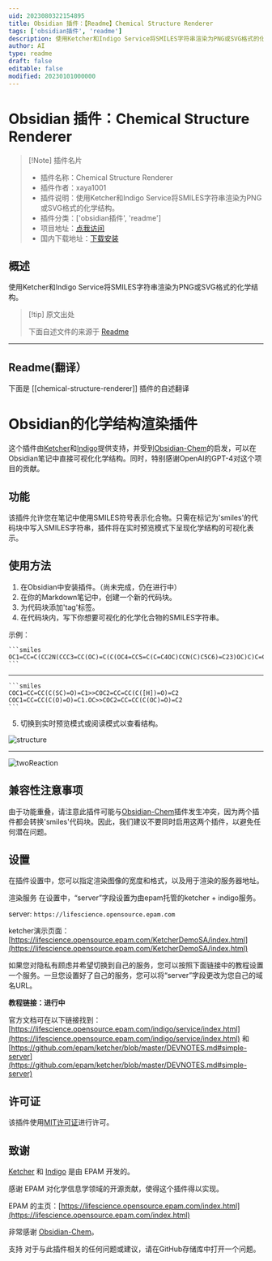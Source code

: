 ```yaml
---
uid: 2023080322154895
title: Obsidian 插件：【Readme】Chemical Structure Renderer
tags: ['obsidian插件', 'readme']
description: 使用Ketcher和Indigo Service将SMILES字符串渲染为PNG或SVG格式的化学结构。
author: AI
type: readme
draft: false
editable: false
modified: 20230101000000
---
```


# Obsidian 插件：Chemical Structure Renderer

> [!Note] 插件名片
> - 插件名称：Chemical Structure Renderer
> - 插件作者：xaya1001
> - 插件说明：使用Ketcher和Indigo Service将SMILES字符串渲染为PNG或SVG格式的化学结构。
> - 插件分类：['obsidian插件', 'readme']
> - 项目地址：[点我访问](https://github.com/xaya1001/obsidian-Chemical-Structure-Renderer)
> - 国内下载地址：[下载安装](https://pkmer.cn/products/plugin/pluginMarket/?chemical-structure-renderer)

## 概述

使用Ketcher和Indigo Service将SMILES字符串渲染为PNG或SVG格式的化学结构。



> [!tip] 原文出处
> 
>下面自述文件的来源于 [Readme](https://ghproxy.net/https://raw.githubusercontent.com/xaya1001/obsidian-Chemical-Structure-Renderer/master/README.md)
> 

---

## Readme(翻译）

下面是 [[chemical-structure-renderer]] 插件的自述翻译


# Obsidian的化学结构渲染插件

这个插件由[Ketcher](https://github.com/epam/ketcher)和[Indigo](https://github.com/epam/Indigo)提供支持，并受到[Obsidian-Chem](https://github.com/Acylation/obsidian-chem)的启发，可以在Obsidian笔记中直接可视化化学结构。同时，特别感谢OpenAI的GPT-4对这个项目的贡献。

## 功能
该插件允许您在笔记中使用SMILES符号表示化合物。只需在标记为'smiles'的代码块中写入SMILES字符串，插件将在实时预览模式下呈现化学结构的可视化表示。

## 使用方法
1. 在Obsidian中安装插件。（尚未完成，仍在进行中）
2. 在你的Markdown笔记中，创建一个新的代码块。
3. 为代码块添加'tag'标签。
4. 在代码块内，写下你想要可视化的化学化合物的SMILES字符串。

示例：

    ```smiles
    OC1=CC=C(CC2N(CCC3=CC(OC)=C(C(OC4=CC5=C(C=C4OC)CCN(C)C5C6)=C23)OC)C)C=C1OC7=CC=C6C=C7
    ```

---

    ```smiles
    COC1=CC=CC(C(SC)=O)=C1>>COC2=CC=CC(C([H])=O)=C2
    COC1=CC=CC(C(O)=O)=C1.OC>>COC2=CC=CC(C(OC)=O)=C2
    ```
5. 切换到实时预览模式或阅读模式以查看结构。

![structure](https://github.com/xaya1001/obsidian-ketcher-smiles/blob/master/img/Berbamine.png)

---

![twoReaction](https://github.com/xaya1001/obsidian-ketcher-smiles/blob/master/img/twoReaction.png)

## 兼容性注意事项
由于功能重叠，请注意此插件可能与[Obsidian-Chem](https://github.com/Acylation/obsidian-chem)插件发生冲突，因为两个插件都会转换'smiles'代码块。因此，我们建议不要同时启用这两个插件，以避免任何潜在问题。

## 设置
在插件设置中，您可以指定渲染图像的宽度和格式，以及用于渲染的服务器地址。

渲染服务
在设置中，“server”字段设置为由epam托管的ketcher + indigo服务。

server: `https://lifescience.opensource.epam.com`

ketcher演示页面：[https://lifescience.opensource.epam.com/KetcherDemoSA/index.html](https://lifescience.opensource.epam.com/KetcherDemoSA/index.html)

如果您对隐私有顾虑并希望切换到自己的服务，您可以按照下面链接中的教程设置一个服务。一旦您设置好了自己的服务，您可以将“server”字段更改为您自己的域名URL。

**教程链接：进行中**

官方文档可在以下链接找到：[https://lifescience.opensource.epam.com/indigo/service/index.html](https://lifescience.opensource.epam.com/indigo/service/index.html) 和 [https://github.com/epam/ketcher/blob/master/DEVNOTES.md#simple-server](https://github.com/epam/ketcher/blob/master/DEVNOTES.md#simple-server)

## 许可证
该插件使用[MIT许可证](https://choosealicense.com/licenses/mit/)进行许可。

## 致谢
[Ketcher](https://github.com/epam/ketcher) 和 [Indigo](https://github.com/epam/Indigo) 是由 EPAM 开发的。

感谢 EPAM 对化学信息学领域的开源贡献，使得这个插件得以实现。

EPAM 的主页：[https://lifescience.opensource.epam.com/index.html](https://lifescience.opensource.epam.com/index.html)

非常感谢 [Obsidian-Chem](https://github.com/Acylation/obsidian-chem)。

支持
对于与此插件相关的任何问题或建议，请在GitHub存储库中打开一个问题。



